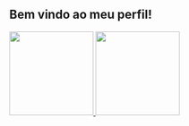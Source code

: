 ## Bem vindo ao meu perfil! 
 <div>
  <a href="https://github.com/pedroEifler">
  <img height="150em" src="https://github-readme-stats.vercel.app/api?username=pedroEifler&show_icons=true&theme=dracula&include_all_commits=true&count_private=true"/>
  <img height="150em" src="https://github-readme-stats.vercel.app/api/top-langs/?username=pedroEifler&layout=compact&langs_count=7&theme=dracula"/>
</div>

